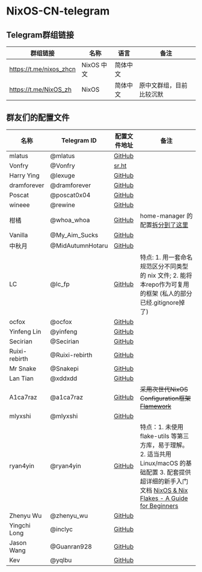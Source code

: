 # NixOS-CN-telegram
## Telegram群组链接

| 群组链接                  | 名称              | 语言     | 备注                  |
|-------------------------|-------------------|---------|----------------------|
| https://t.me/nixos_zhcn | NixOS 中文         | 简体中文 |                      |
| https://t.me/NixOS_zh   | NixOS             | 简体中文 | 原中文群组，目前比较沉默  |

## 群友们的配置文件

| 名称     | Telegram ID | 配置文件地址 | 备注 |
|---------|-------------|------------|------|
| mlatus | @mlatus | [GitHub](https://github.com/Ninlives/emerge) | |
| Vonfry | @Vonfry | [sr.ht](https://git.sr.ht/~vonfry/dotfiles/tree/master/item/etc/nixos) | |
| Harry Ying | @lexuge | [GitHub](https://github.com/LEXUGE/nixos) | |
| dramforever | @dramforever | [GitHub](https://github.com/dramforever/config) | |
| Poscat | @poscat0x04 | [GitHub](https://github.com/poscat0x04/nixos-configuration) | |
| wineee | @rewine | [GitHub](https://github.com/wineee/nixos-config) | |
| 柑橘 | @whoa_whoa | [GitHub](https://github.com/uonr/mooncell) | home-manager 的配置[拆分到了这里](https://github.com/uonr/sweet-home) |
| Vanilla | @My_Aim_Sucks | [GitHub](https://github.com/VergeDX/config-nixpkgs) | |
| 中秋月 | @MidAutumnHotaru | [GitHub](https://github.com/MidAutumnMoon/MidAutumnMoon) | |
| LC | @lc_fp | [GitHub](https://github.com/luochen1990/nixos-config) | 特点: 1. 用一套命名规范区分不同类型的 nix 文件; 2. 能将本repo作为可复用的框架 (私人的部分已经.gitignore掉了) |
| ocfox | @ocfox | [GitHub](https://github.com/ocfox/nixos-config) | |
| Yinfeng Lin | @yinfeng | [GitHub](https://github.com/linyinfeng/dotfiles) | |
| Secirian | @Secirian | [GitHub](https://github.com/oluceps/nixos-config) | |
| Ruixi-rebirth | @Ruixi-rebirth | [GitHub](https://github.com/Ruixi-rebirth/nixos-config) | |
| Mr Snake | @Snakepi | [GitHub](https://github.com/CnTeng/nixfiles) | |
| Lan Tian | @xddxdd | [GitHub](https://github.com/xddxdd/nixos-config) | |
| A1ca7raz | @a1ca7raz | [GitHub](https://github.com/a1ca7raz/flakes) | ~~采用次世代NixOS Configuration框架 [Flamework](https://github.com/a1ca7raz/flamework)~~ |
| mlyxshi | @mlyxshi | [GitHub](https://github.com/mlyxshi/flake) | |
| ryan4yin | @ryan4yin | [GitHub](https://github.com/ryan4yin/nix-config) | 特点：1. 未使用 flake-utils 等第三方库，易于理解。 2. 适当共用 Linux/macOS 的基础配置 3. 配套提供超详细的新手入门文档  [NixOS & Nix Flakes - A Guide for Beginners](https://thiscute.world/posts/nixos-and-flake-basics/) |
| Zhenyu Wu | @zhenyu_wu | [GitHub](https://github.com/Freed-Wu/nixos) | |
| Yingchi Long | @inclyc | [GitHub](https://github.com/inclyc/flakes) | |
| Jason Wang | @Guanran928 | [GitHub](https://github.com/Guanran928/flake) | |
| Kev | @yqlbu | [GitHub](https://github.com/yqlbu/nixos-config) | |
